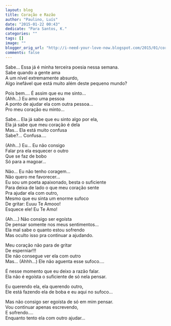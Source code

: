 ```yaml
---
layout: blog
title: Coração e Razão
author: "Paulino, Luís"
date: "2015-01-22 00:43"
dedicate: "Para Santos, K."
categories: ""
tags: []
image: ""
blogger_orig_url: "http://i-need-your-love-now.blogspot.com/2015/01/coracao-e-razao.html"
comments: false
---
```


Sabe... Essa já é minha terceira poesia nessa semana.\
Sabe quando a gente ama\
A um nível extremamente absurdo,\
Algo inefável que está muito além deste pequeno mundo?

Pois bem.... É assim que eu me sinto...\
(Ahh...) Eu amo uma pessoa\
A ponto de ajudar ela com outra pessoa...\
Pro meu coração eu minto...

Sabe... Ela já sabe que eu sinto algo por ela,\
Ela já sabe que meu coração é dela\
Mas... Ela está muito confusa\
Sabe?... Confusa....

(Ahh...) Eu... Eu não consigo\
Falar pra ela esquecer o outro\
Que se faz de bobo\
Só para a magoar...

Não... Eu não tenho coragem...\
Não quero me favorecer...\
Eu sou um poeta apaixonado, besta o suficiente\
Para deixa de lado o que meu coração sente\
Pra ajudar ela com outro,\
Mesmo que eu sinta um enorme sufoco\
De gritar: Euuu Te Amooo!\
Esquece ele! Eu Te Amo!

(Ah....) Não consigo ser egoísta\
De pensar somente nos meus sentimentos...\
Ela mal sabe o quanto estou sofrendo\
Mas oculto isso pra continuar a ajudando.

Meu coração não para de gritar\
De esperniar!!!\
Ele não consegue ver ela com outro\
Mas... (Ahhh...) Ele não aguenta esse sufoco....

É nesse momento que eu deixo a razão falar.\
Ela não é egoísta o suficiente de só nela pensar.

Eu querendo ela, ela querendo outro,\
Ele está fazendo ela de boba e eu aqui no sufoco...

Mas não consigo ser egoísta de só em mim pensar.\
Vou continuar apenas escrevendo,\
E sofrendo....\
Enquanto tento ela com outro ajudar...
